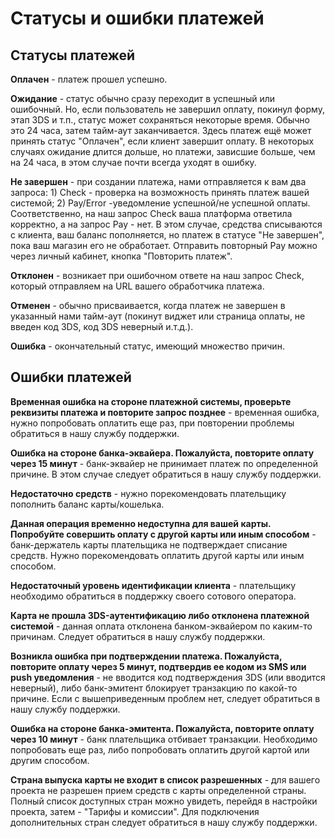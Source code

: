 # Статусы и ошибки платежей

## Статусы платежей

**Оплачен** - платеж прошел успешно.

**Ожидание** -  статус обычно сразу переходит в успешный или ошибочный. Но, если пользователь не завершил оплату, покинул форму, этап 3DS и т.п., статус может сохраняться некоторые время. Обычно это 24 часа, затем тайм-аут заканчивается. Здесь платеж ещё может принять статус "Оплачен", если клиент завершит оплату. В некоторых случаях ожидание длится дольше, но платежи, зависшие больше, чем на 24 часа, в этом случае почти всегда уходят в ошибку.  
  
**Не завершен** - при создании платежа, нами отправляется к вам два запроса: 1\) Check - проверка на возможность принять платеж вашей системой; 2\) Pay/Error -уведомление успешной/не успешной оплаты. Соответственно, на наш запрос Check ваша платформа ответила корректно, а на запрос Pay - нет. В этом случае, средства списываются с клиента, ваш баланс пополняется, но платеж в статусе "Не завершен", пока ваш магазин его не обработает. Отправить повторный Pay можно через личный кабинет, кнопка "Повторить платеж".

**Отклонен** - возникает при ошибочном ответе на наш запрос Check, который отправляем на URL вашего обработчика платежа.

**Отменен** - обычно присваивается, когда платеж не завершен в указанный нами тайм-аут \(покинут виджет или страница оплаты, не введен код 3DS, код 3DS неверный и.т.д.\).

**Ошибка** - окончательный статус, имеющий множество причин.  


## Ошибки платежей

**Временная ошибка на стороне платежной системы, проверьте реквизиты платежа и повторите запрос позднее** - временная ошибка, нужно попробовать оплатить еще раз, при повторении проблемы обратиться в нашу службу поддержки.

**Ошибка на стороне банка-эквайера. Пожалуйста, повторите оплату через 15 минут** - банк-эквайер не принимает платеж по определенной причине. В этом случае следует обратиться в нашу службу поддержки.

**Недостаточно средств** - нужно порекомендовать плательщику пополнить баланс карты/кошелька.

**Данная операция временно недоступна для вашей карты. Попробуйте совершить оплату с другой карты или иным способом** - банк-держатель карты плательщика не подтверждает списание средств. Нужно порекомендовать оплатить другой карты или иным способом. 

**Недостаточный уровень идентификации клиента** - плательщику необходимо обратиться в поддержку своего сотового оператора.

**Карта не прошла 3DS-аутентификацию либо отклонена платежной системой** -  данная оплата отклонена банком-эквайером по каким-то причинам. Следует обратиться в нашу службу поддержки.

**Возникла ошибка при подтверждении платежа. Пожалуйста, повторите оплату через 5 минут, подтвердив ее кодом из SMS или push уведомления** - не вводится код подтверждения 3DS \(или вводится неверный\), либо банк-эмитент блокирует транзакцию по какой-то причине. Если с вышеприведенным проблем нет, следует обратиться в нашу службу поддержки.

**Ошибка на стороне банка-эмитента. Пожалуйста, повторите оплату через 10 минут** - банк плательщика отбивает транзакции. Необходимо попробовать еще раз, либо попробовать оплатить другой картой или другим способом.

**Страна выпуска карты не входит в список разрешенных** - для вашего проекта не разрешен прием средств с карты определенной страны. Полный список доступных стран можно увидеть, перейдя в настройки проекта, затем - "Тарифы и комиссии". Для подключения дополнительных стран следует обратиться в нашу службу поддержки.

